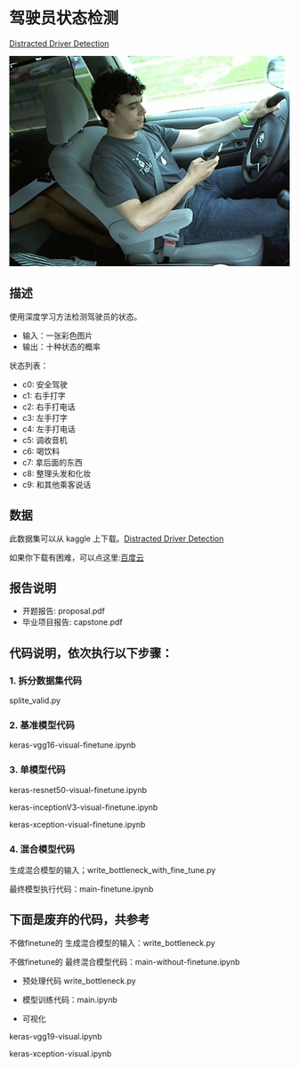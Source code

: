 # 驾驶员状态检测

[Distracted Driver Detection](https://www.kaggle.com/c/state-farm-distracted-driver-detection)

![](images/driver.gif)

## 描述

使用深度学习方法检测驾驶员的状态。

* 输入：一张彩色图片
* 输出：十种状态的概率

状态列表：

* c0: 安全驾驶
* c1: 右手打字
* c2: 右手打电话
* c3: 左手打字
* c4: 左手打电话
* c5: 调收音机
* c6: 喝饮料
* c7: 拿后面的东西
* c8: 整理头发和化妆
* c9: 和其他乘客说话

## 数据

此数据集可以从 kaggle 上下载。[Distracted Driver Detection](https://www.kaggle.com/c/state-farm-distracted-driver-detection)

如果你下载有困难，可以点这里:[百度云](http://pan.baidu.com/s/1dFzd0at)

## 报告说明

* 开题报告: proposal.pdf
* 毕业项目报告: capstone.pdf

## 代码说明，依次执行以下步骤：

### 1. 拆分数据集代码

splite_valid.py 

### 2. 基准模型代码

keras-vgg16-visual-finetune.ipynb

### 3. 单模型代码

keras-resnet50-visual-finetune.ipynb

keras-inceptionV3-visual-finetune.ipynb

keras-xception-visual-finetune.ipynb

### 4. 混合模型代码

生成混合模型的输入；write_bottleneck_with_fine_tune.py

最终模型执行代码：main-finetune.ipynb

## 下面是废弃的代码，共参考

不做finetune的 生成混合模型的输入：write_bottleneck.py

不做finetune的 最终混合模型代码：main-without-finetune.ipynb





*  预处理代码 write_bottleneck.py

* 模型训练代码：main.ipynb

* 可视化





keras-vgg19-visual.ipynb

keras-xception-visual.ipynb
